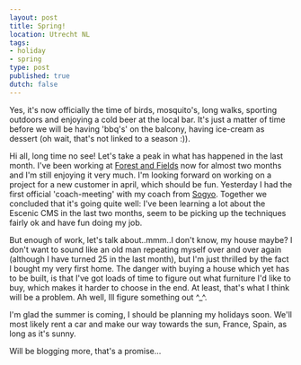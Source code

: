 ```yaml
---
layout: post
title: Spring!
location: Utrecht NL
tags:
- holiday
- spring
type: post
published: true
dutch: false
---
```

Yes, it's now officially the time of birds, mosquito's, long walks, sporting outdoors and enjoying a cold beer at the local bar. It's just a matter of time before we will be having 'bbq's' on the balcony, having ice-cream as dessert (oh wait, that's not linked to a season :)).<!--more-->

Hi all, long time no see! Let's take a peak in what has happened in the last month. I've been working  at <a href="http://www.forest-fields.nl" title="Forest &amp; Fields IT" target="_blank">Forest and Fields</a> now for almost two months and I'm still enjoying it very much. I'm looking forward on working on a project for a new customer in april, which should be fun. Yesterday I had the first official 'coach-meeting' with my coach from <a href="http://www.sogyo.nl" title="Sogyo" target="_blank">Sogyo</a>. Together we concluded that it's going quite well: I've been learning a lot about the Escenic CMS in the last two months, seem to be picking up the techniques fairly ok and have fun doing my job.

But enough of work, let's talk about..mmm..I don't know, my house maybe? I don't want to sound like an old man repeating myself over and over again (although I have turned 25 in the last month), but I'm just thrilled by the fact I bought my very first home. The danger with buying a house which yet has to be built, is that I've got loads of time to figure out what furniture I'd like to buy, which makes it harder to choose in the end. At least, that's what I think will be a problem. Ah well, Ill figure something out ^_^.

I'm glad the summer is coming, I should be planning my holidays soon. We'll most likely rent a car and make our way towards the sun, France, Spain, as long as it's sunny.

Will be blogging more, that's a promise...
